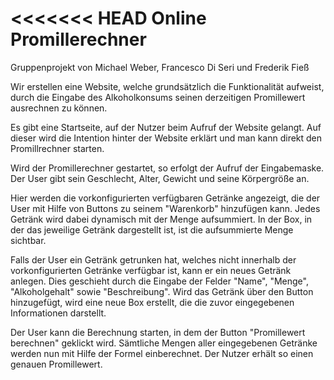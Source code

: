 <<<<<<< HEAD
**Online Promillerechner**
=======

Gruppenprojekt von Michael Weber, Francesco Di Seri und Frederik Fieß

Wir erstellen eine Website, welche grundsätzlich die Funktionalität aufweist, durch die Eingabe des Alkoholkonsums seinen derzeitigen Promillewert ausrechnen zu können.

Es gibt eine Startseite, auf der Nutzer beim Aufruf der Website gelangt. Auf dieser wird die Intention hinter der Website erklärt und man kann direkt den Promillrechner starten.

Wird der Promillerechner gestartet, so erfolgt der Aufruf der Eingabemaske.
Der User gibt sein Geschlecht, Alter, Gewicht und seine Körpergröße an.

 Hier werden die vorkonfigurierten verfügbaren Getränke angezeigt, die der User mit Hilfe von Buttons zu seinem "Warenkorb" hinzufügen kann. Jedes Getränk wird dabei dynamisch mit der Menge aufsummiert. In der Box, in der das jeweilige Getränk dargestellt ist, ist die aufsummierte Menge sichtbar.

 Falls der User ein Getränk getrunken hat, welches nicht innerhalb der vorkonfigurierten Getränke verfügbar ist, kann er ein neues Getränk anlegen.
 Dies geschieht durch die Eingabe der Felder "Name", "Menge", "Alkoholgehalt" sowie "Beschreibung". Wird das Getränk über den Button hinzugefügt, wird eine neue Box erstellt, die die zuvor eingegebenen Informationen darstellt.

 Der User kann die Berechnung starten, in dem der Button "Promillewert berechnen" geklickt wird. Sämtliche Mengen aller eingegebenen Getränke werden nun mit Hilfe der Formel einberechnet. Der Nutzer erhält so einen genauen Promillewert.
